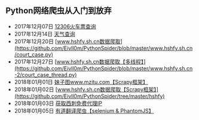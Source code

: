 ## Python网络爬虫从入门到放弃
* 2017年12月07日 [12306火车票查询](https://github.com/Eivll0m/PythonSpider/tree/master/12306) 
* 2017年12月14日 [天气查询](https://github.com/Eivll0m/PythonSpider/tree/master/weather) 
* 2017年12月20日 [www.hshfy.sh.cn数据爬取](https://github.com/Eivll0m/PythonSpider/blob/master/www.hshfy.sh.cn/court_case.py) 
* 2017年12月27日 [www.hshfy.sh.cn数据爬取【多线程】](https://github.com/Eivll0m/PythonSpider/blob/master/www.hshfy.sh.cn-2/court_case_thread.py) 
* 2018年01月01日 [妹子图www.mzitu.com【Scrapy框架】](https://github.com/Eivll0m/PythonSpider/tree/master/mzitu) 
* 2018年01月02日 [www.hshfy.sh.cn数据爬取【Scrapy框架】](https://github.com/Eivll0m/PythonSpider/tree/master/hshfy) 
* 2018年01月03日 [获取西刺免费代理IP](https://github.com/Eivll0m/PythonSpider/blob/master/xiciproxy/proxies.py) 
* 2018年01月05日 [有道翻译爬虫【selenium & PhantomJS】](https://github.com/Eivll0m/PythonSpider/tree/master/youdao)
